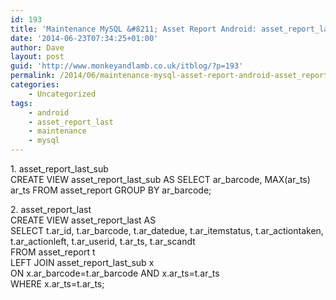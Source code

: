 ```yaml
---
id: 193
title: 'Maintenance MySQL &#8211; Asset Report Android: asset_report_last'
date: '2014-06-23T07:34:25+01:00'
author: Dave
layout: post
guid: 'http://www.monkeyandlamb.co.uk/itblog/?p=193'
permalink: /2014/06/maintenance-mysql-asset-report-android-asset_report_last/
categories:
    - Uncategorized
tags:
    - android
    - asset_report_last
    - maintenance
    - mysql
---
```


1\. asset\_report\_last\_sub  
CREATE VIEW asset\_report\_last\_sub AS SELECT ar\_barcode, MAX(ar\_ts) ar\_ts FROM asset\_report GROUP BY ar\_barcode;

2\. asset\_report\_last  
CREATE VIEW asset\_report\_last AS  
SELECT t.ar\_id, t.ar\_barcode, t.ar\_datedue, t.ar\_itemstatus, t.ar\_actiontaken, t.ar\_actionleft, t.ar\_userid, t.ar\_ts, t.ar\_scandt  
FROM asset\_report t  
LEFT JOIN asset\_report\_last\_sub x  
ON x.ar\_barcode=t.ar\_barcode AND x.ar\_ts=t.ar\_ts  
WHERE x.ar\_ts=t.ar\_ts;